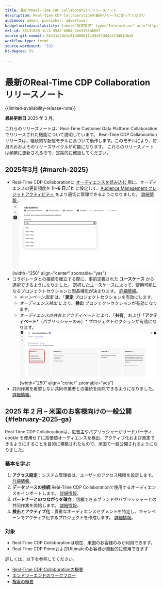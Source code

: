 ```yaml
---
title: 最新のReal-Time CDP Collaboration リリースノート
description: Real-Time CDP Collaborationの最新リリースに従ってください
audience: admin, publisher, advertiser
badgelimitedavailability: label="限定提供" type="Informative" url="https://helpx.adobe.com/legal/product-descriptions/real-time-customer-data-platform-collaboration.html newtab=true"
exl-id: 8513c648-1cc1-4544-b86d-2ee3193ab60f
source-git-commit: 5b331e2de1c91dd566f1139e57d44a47dd01dba5
workflow-type: tm+mt
source-wordcount: '333'
ht-degree: 5%

---
```


# 最新のReal-Time CDP Collaboration リリースノート

{{limited-availability-release-note}}

**最終更新日**:2025 年 3 月。

<!--**Last update**: April, 2025. uncomment when ready to release and delete line above-->

これらのリリースノートは、Real-Time Customer Data Platform Collaborationでリリースされた機能について説明しています。 Real-Time CDP Collaboration リリースは、継続的な配信モデルに基づいて動作します。このモデルにより、毎月のおおよそのリリースサイクルが可能になります。 これらのリリースノートは頻繁に更新されるので、定期的に確認してください。

<!--

## April 2025 {#april-2025}

* A new **Inputs Processed** column has been added to the credit consumption activity table. This column displays the total number of inputs (for example, IDs or rows) processed for each activity. [Read more](/help/guide/setup/my-activity.md#inputs-processed). <br> ![Inputs processed column highighted in My activity view.](/help/assets/release-notes/2025/inputs-processed-column.png "Inputs processed column highighted in My activity view."){width="250" align="center" zoomable="yes"}

-->

## 2025年3月 {#march-2025}

* Real-Time CDP Collaborationに [ オーディエンスを読み込む ](/help/guide/setup/onboard-audiences.md) 際に、オーディエンスの更新頻度を **1～6 日ごと** に設定して、[Audience Management クレジットアクティビティ ](/help/guide/setup/my-activity.md#types-of-activities) をより適切に管理できるようになりました。 [ 詳細情報 ](/help/guide/setup/onboard-audiences.md#schedule). <br> ![ オーディエンスメンバーシップを更新するための様々な頻度インターバルを示すスケジュール画面。](/help/assets/setup/add-manage-audiences/Step-Schedule-Set-Frequency.png " オーディエンスメンバーシップを更新するための様々な頻度インターバルを示すスケジュール画面。"){width="250" align="center" zoomable="yes"}
* コラボレータとの接続を確立する際に、事前定義された **ユースケース** から選択できるようになりました。 選択したユースケースによって、使用可能になるプロジェクトセクションと製品機能が決まります。 [詳細情報](/help/guide/collaborate/manage-projects.md#project-use-cases)。
   * *キャンペーン測定* は、「**測定** プロジェクトセクションを有効にします。
   * *オーディエンス検出* により、**検出** プロジェクトセクションが有効になります。
   * *オーディエンスの共有とアクティベート* により、「**共有**」および「**アクティベート***（パブリッシャーのみ）* プロジェクトセクションが有効になります。<br> ![ 接続ビューでハイライト表示されているユースケース。](/help/assets/release-notes/2025/use-cases.png " 接続ビューでハイライト表示されているユースケース "){width="250" align="center" zoomable="yes"}
* 共同作業を希望しない共同作業者との接続を削除できるようになりました。 [詳細情報](/help/guide/connect/establishing-connections.md#delete-connections)。


## 2025 年 2 月 – 米国のお客様向けの一般公開 {#february-2025-ga}

Real-Time CDP Collaborationは、広告主やパブリッシャーがサードパーティ cookie を使用せずに高価値オーディエンスを検出、アクティブ化および測定できるようにすることを目的に構築されたもので、米国で一般公開されるようになりました。

### 基本を学ぶ

1. **アクセス設定**：システム管理者は、ユーザーのアクセス権限を設定します。 [詳細情報](/help/guide/permissions/manage-user-access.md#RTCDP-collaboration-access)。
2. **データソースの接続**:Real-Time CDP Collaborationで使用するオーディエンスをインポートします。 [詳細情報](/help/guide/setup/onboard-audiences.md)。
3. **パートナーとのつながりを確立**：信頼できるブランドやパブリッシャーとの共同作業を開始します。 [詳細情報](/help/guide/connect/establishing-connections.md)。
4. **検出とアクティブ化**：貴重なオーディエンスセグメントを特定し、キャンペーンでアクティブ化するプロジェクトを作成します。 [詳細情報](/help/guide/collaborate/manage-projects.md)。

### 対象

* Real-Time CDP Collaborationは現在、米国のお客様のみが利用できます。
* Real-Time CDP PrimeおよびUltimateのお客様が自動的に使用できます

詳しくは、以下を参照してください。

* [Real-Time CDP Collaborationの概要](/help/guide/home.md)
* [エンドツーエンドのワークフロー](/help/guide/end-to-end-workflow.md)
* [権限の概要](/help/guide/permissions/overview.md)
